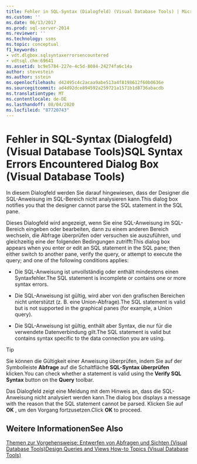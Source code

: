 ```yaml
---
title: Fehler in SQL-Syntax (Dialogfeld) (Visual Database Tools) | Microsoft-Dokumentation
ms.custom: ''
ms.date: 06/13/2017
ms.prod: sql-server-2014
ms.reviewer: ''
ms.technology: ssms
ms.topic: conceptual
f1_keywords:
- vdt.dlgbox.sqlsyntaxerrorsencountered
- vdtsql.chm:69641
ms.assetid: bc9e5784-227e-4c5d-8084-24274fa6c14a
author: stevestein
ms.author: sstein
ms.openlocfilehash: d42495c4c2acaa9abe513a4f8198612f60b0636e
ms.sourcegitcommit: ad4d92dce894592a259721a1571b1d8736abacdb
ms.translationtype: MT
ms.contentlocale: de-DE
ms.lasthandoff: 08/04/2020
ms.locfileid: "87720743"
---
```

# <a name="sql-syntax-errors-encountered-dialog-box-visual-database-tools"></a><span data-ttu-id="ea23a-102">Fehler in SQL-Syntax (Dialogfeld) (Visual Database Tools)</span><span class="sxs-lookup"><span data-stu-id="ea23a-102">SQL Syntax Errors Encountered Dialog Box (Visual Database Tools)</span></span>
  <span data-ttu-id="ea23a-103">In diesem Dialogfeld werden Sie darauf hingewiesen, dass der Designer die SQL-Anweisung im SQL-Bereich nicht analysieren kann.</span><span class="sxs-lookup"><span data-stu-id="ea23a-103">This dialog box notifies you that the designer cannot parse the SQL statement in the SQL pane.</span></span>  
  
 <span data-ttu-id="ea23a-104">Dieses Dialogfeld wird angezeigt, wenn Sie eine SQL-Anweisung im SQL-Bereich eingeben oder bearbeiten, dann zu einem anderen Bereich wechseln, die Abfrage überprüfen oder versuchen sie auszuführen, und gleichzeitig eine der folgenden Bedingungen zutrifft:</span><span class="sxs-lookup"><span data-stu-id="ea23a-104">This dialog box appears when you enter or edit an SQL statement in the SQL pane; then either switch to another pane, verify the query, or attempt to execute the query; and one of the following conditions applies:</span></span>  
  
-   <span data-ttu-id="ea23a-105">Die SQL-Anweisung ist unvollständig oder enthält mindestens einen Syntaxfehler.</span><span class="sxs-lookup"><span data-stu-id="ea23a-105">The SQL statement is incomplete or contains one or more syntax errors.</span></span>  
  
-   <span data-ttu-id="ea23a-106">Die SQL-Anweisung ist gültig, wird aber von den grafischen Bereichen nicht unterstützt (z. B. eine Union-Abfrage).</span><span class="sxs-lookup"><span data-stu-id="ea23a-106">The SQL statement is valid but is not supported in the graphical panes (for example, a Union query).</span></span>  
  
-   <span data-ttu-id="ea23a-107">Die SQL-Anweisung ist gültig, enthält aber Syntax, die nur für die verwendete Datenverbindung gilt.</span><span class="sxs-lookup"><span data-stu-id="ea23a-107">The SQL statement is valid but contains syntax specific to the data connection you are using.</span></span>  
  
> [!TIP]  
>  <span data-ttu-id="ea23a-108">Sie können die Gültigkeit einer Anweisung überprüfen, indem Sie auf der Symbolleiste **Abfrage** auf die Schaltfläche **SQL-Syntax überprüfen** klicken.</span><span class="sxs-lookup"><span data-stu-id="ea23a-108">You can check whether a statement is valid using the **Verify SQL Syntax** button on the **Query** toolbar.</span></span>  
  
 <span data-ttu-id="ea23a-109">Das Dialogfeld zeigt eine Meldung mit dem Hinweis an, dass die SQL-Anweisung nicht analysiert werden kann.</span><span class="sxs-lookup"><span data-stu-id="ea23a-109">The dialog box displays a message with the reason that the SQL statement cannot be parsed.</span></span> <span data-ttu-id="ea23a-110">Klicken Sie auf **OK** , um den Vorgang fortzusetzen.</span><span class="sxs-lookup"><span data-stu-id="ea23a-110">Click **OK** to proceed.</span></span>  
  
## <a name="see-also"></a><span data-ttu-id="ea23a-111">Weitere Informationen</span><span class="sxs-lookup"><span data-stu-id="ea23a-111">See Also</span></span>  
 [<span data-ttu-id="ea23a-112">Themen zur Vorgehensweise: Entwerfen von Abfragen und Sichten &#40;Visual Database Tools&#41;</span><span class="sxs-lookup"><span data-stu-id="ea23a-112">Design Queries and Views How-to Topics &#40;Visual Database Tools&#41;</span></span>](visual-database-tools.md)  
  
  
